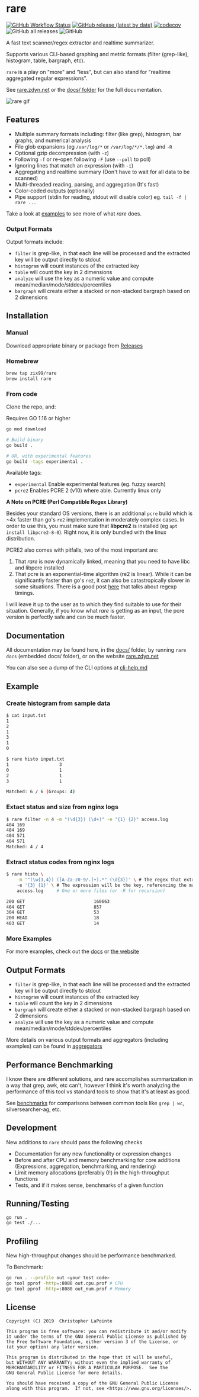 # rare

[![GitHub Workflow Status](https://img.shields.io/github/workflow/status/zix99/rare/rare)](https://github.com/zix99/rare/actions)
[![GitHub release (latest by date)](https://img.shields.io/github/v/release/zix99/rare)](https://github.com/zix99/rare/releases)
[![codecov](https://codecov.io/gh/zix99/rare/branch/master/graph/badge.svg)](https://codecov.io/gh/zix99/rare)
![GitHub all releases](https://img.shields.io/github/downloads/zix99/rare/total)
![GitHub](https://img.shields.io/github/license/zix99/rare)

A fast text scanner/regex extractor and realtime summarizer.

Supports various CLI-based graphing and metric formats (filter (grep-like), histogram, table, bargraph, etc).

`rare` is a play on "more" and "less", but can also stand for "realtime aggregated regular expressions".

See [rare.zdyn.net](https://rare.zdyn.net) or the [docs/ folder](docs/) for the full documentation.

![rare gif](docs/images/rare.gif)

## Features

 * Multiple summary formats including: filter (like grep), histogram, bar graphs, and numerical analysis
 * File glob expansions (eg `/var/log/*` or `/var/log/*/*.log`) and `-R`
 * Optional gzip decompression (with `-z`)
 * Following `-f` or re-open following `-F` (use `--poll` to poll)
 * Ignoring lines that match an expression (with `-i`)
 * Aggregating and realtime summary (Don't have to wait for all data to be scanned)
 * Multi-threaded reading, parsing, and aggregation (It's fast)
 * Color-coded outputs (optionally)
 * Pipe support (stdin for reading, stdout will disable color) eg. `tail -f | rare ...`

Take a look at [examples](docs/usage/examples.md) to see more of what *rare* does.

### Output Formats

Output formats include:

* `filter` is grep-like, in that each line will be processed and the extracted key will be output directly to stdout
* `histogram` will count instances of the extracted key
* `table` will count the key in 2 dimensions
* `analyze` will use the key as a numeric value and compute mean/median/mode/stddev/percentiles
* `bargraph` will create either a stacked or non-stacked bargraph based on 2 dimensions

## Installation

### Manual

Download appropriate binary or package from [Releases](https://github.com/zix99/rare/releases)

### Homebrew

```sh
brew tap zix99/rare
brew install rare
```

### From code

Clone the repo, and:

Requires GO 1.16 or higher

```sh
go mod download

# Build binary
go build .

# OR, with experimental features
go build -tags experimental .
```

Available tags:

* `experimental` Enable experimental features (eg. fuzzy search)
* `pcre2` Enables PCRE 2 (v10) where able. Currently linux only

**A Note on PCRE (Perl Compatible Regex Library)**

Besides your standard OS versions, there is an additional `pcre` build which is ~4x faster than go's `re2` implementation in moderately complex cases.  In order to use this, you must make sure that **libpcre2** is installed (eg `apt install libpcre2-8-0`).  Right now, it is only bundled with the linux distribution.

PCRE2 also comes with pitfalls, two of the most important are:
1. That *rare* is now dynamically linked, meaning that you need to have libc and libpcre installed
2. That pcre is an exponential-time algorithm (re2 is linear).  While it can be significantly faster than go's `re2`, it can also be catastropically slower in some situations. There is a good post [here](https://swtch.com/~rsc/regexp/regexp1.html) that talks about regexp timings.

I will leave it up to the user as to which they find suitable to use for their situation.  Generally, if you know what *rare* is getting as an input, the pcre version is perfectly safe and can be much faster.

## Documentation

All documentation may be found here, in the [docs/](docs/) folder, by running `rare docs` (embedded docs/ folder), or on the website [rare.zdyn.net](https://rare.zdyn.net)

You can also see a dump of the CLI options at [cli-help.md](docs/cli-help.md)

## Example

### Create histogram from sample data

```sh
$ cat input.txt
1
2
1
3
1
0

$ rare histo input.txt
1                   3         
0                   1         
2                   1         
3                   1         

Matched: 6 / 6 (Groups: 4)
```

### Extact status and size from nginx logs
```sh
$ rare filter -n 4 -m "(\d{3}) (\d+)" -e "{1} {2}" access.log
404 169
404 169
404 571
404 571
Matched: 4 / 4
```

### Extract status codes from nginx logs

```sh
$ rare histo \
    -m '"(\w{3,4}) ([A-Za-z0-9/.]+).*" (\d{3})' \ # The regex that extracts match-groups
    -e '{3} {1}' \ # The expression will be the key, referencing the match-groups
    access.log     # One or more files (or -R for recursion)

200 GET                          160663
404 GET                          857
304 GET                          53
200 HEAD                         18
403 GET                          14
```

### More Examples

For more examples, check out the [docs](docs/usage/examples.md) or [the website](https://rare.zdyn.net/usage/examples/)


## Output Formats

* `filter` is grep-like, in that each line will be processed and the extracted key will be output directly to stdout
* `histogram` will count instances of the extracted key
* `table` will count the key in 2 dimensions
* `bargraph` will create either a stacked or non-stacked bargraph based on 2 dimensions
* `analyze` will use the key as a numeric value and compute mean/median/mode/stddev/percentiles

More details on various output formats and aggregators (including examples) can be found in [aggregators](docs/usage/aggregators.md)


## Performance Benchmarking

I know there are different solutions, and rare accomplishes summarization in a way
that grep, awk, etc can't, however I think it's worth analyzing the performance of this
tool vs standard tools to show that it's at least as good.

See [benchmarks](docs/benchmarks.md) for comparisons between common tools like `grep | wc`,
silversearcher-ag, etc.


## Development

New additions to `rare` should pass the following checks

- Documentation for any new functionality or expression changes
- Before and after CPU and memory benchmarking for core additions (Expressions, aggregation, benchmarking, and rendering)
- Limit memory allocations (preferably 0!) in the high-throughput functions
- Tests, and if it makes sense, benchmarks of a given function

## Running/Testing

```bash
go run .
go test ./...
```

## Profiling

New high-throughput changes should be performance benchmarked.

To Benchmark:

```bash
go run . --profile out <your test code>
go tool pprof -http=:8080 out.cpu.prof # CPU
go tool pprof -http=:8080 out_num.prof # Memory
```

## License

    Copyright (C) 2019  Christopher LaPointe

    This program is free software: you can redistribute it and/or modify
    it under the terms of the GNU General Public License as published by
    the Free Software Foundation, either version 3 of the License, or
    (at your option) any later version.

    This program is distributed in the hope that it will be useful,
    but WITHOUT ANY WARRANTY; without even the implied warranty of
    MERCHANTABILITY or FITNESS FOR A PARTICULAR PURPOSE.  See the
    GNU General Public License for more details.

    You should have received a copy of the GNU General Public License
    along with this program.  If not, see <https://www.gnu.org/licenses/>.
